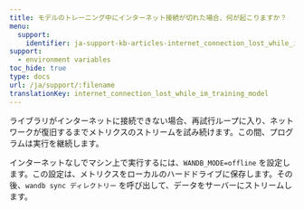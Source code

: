 ```yaml
---
title: モデルのトレーニング中にインターネット接続が切れた場合、何が起こりますか？
menu:
  support:
    identifier: ja-support-kb-articles-internet_connection_lost_while_im_training_model
support:
  - environment variables
toc_hide: true
type: docs
url: /ja/support/:filename
translationKey: internet_connection_lost_while_im_training_model
---
```

ライブラリがインターネットに接続できない場合、再試行ループに入り、ネットワークが復旧するまでメトリクスのストリームを試み続けます。この間、プログラムは実行を継続します。

インターネットなしでマシン上で実行するには、`WANDB_MODE=offline` を設定します。この設定は、メトリクスをローカルのハードドライブに保存します。その後、`wandb sync ディレクトリー` を呼び出して、データをサーバーにストリームします。